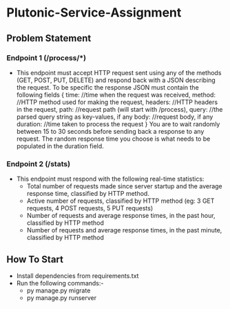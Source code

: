 # Plutonic-Service-Assignment
## Problem Statement

### Endpoint 1 (/process/*)
- This endpoint must accept HTTP request sent using any of the methods (GET, POST, PUT, DELETE) and
respond back with a JSON describing the request. To be specific the response JSON must contain the
following fields
{
time: //time when the request was received, method: //HTTP method used for making the request, headers:
//HTTP headers in the request, path: //request path (will start with /process), query: //the parsed query
string as key-values, if any body: //request body, if any duration: //time taken to process the request
}
You are to wait randomly between 15 to 30 seconds before sending back a response to any request. The
random response time you choose is what needs to be populated in the duration field.


### Endpoint 2 (/stats)
- This endpoint must respond with the following real-time statistics:
  - Total number of requests made since server startup and the average response time, classified by HTTP method.
  - Active number of requests, classified by HTTP method (eg: 3 GET requests, 4 POST requests, 5 PUT requests)
  - Number of requests and average response times, in the past hour, classified by HTTP method
  - Number of requests and average response times, in the past minute, classified by HTTP method


## How To Start
- Install dependencies from requirements.txt
- Run the following commands:-
  - py manage.py migrate
  - py manage.py runserver
